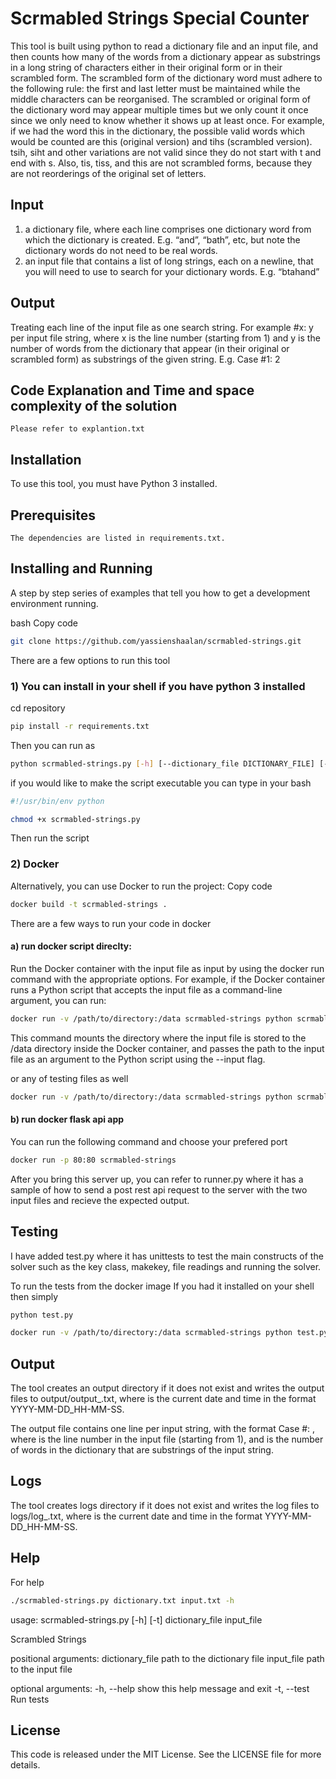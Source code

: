 # Scrmabled Strings Special Counter 
This tool is built using python to read a dictionary file and an input file, and then counts how many of the words from a dictionary appear as substrings in a long string of
characters either in their original form or in their scrambled form. The scrambled form of the dictionary word must adhere to the following rule: the first and last letter must be maintained while the middle characters can be reorganised.
The scrambled or original form of the dictionary word may appear multiple times but we only count it once since we only need to know whether it shows up at least once.
For example, if we had the word this in the dictionary, the possible valid words which would be counted are this (original version) and tihs (scrambled version). tsih, siht and other variations are not valid since they do not start with t and end with s. Also, tis, tiss, and this are not scrambled forms, because they are not reorderings of the original set of letters.

## Input 
1. a dictionary file, where each line comprises one dictionary word from which the dictionary is created. E.g. “and”, “bath”, etc, but note the dictionary words do not need to be real words.
2. an input file that contains a list of long strings, each on a newline, that you will need to use to search for your dictionary words. E.g. “btahand”

## Output
Treating each line of the input file as one search string. For example
#x: y per input file string, where x is the line number (starting from 1) and y is the number of words from the dictionary that appear (in their original or scrambled form) as substrings of the given string.
E.g. Case #1: 2

## Code Explanation and Time and space complexity of the solution
```
Please refer to explantion.txt 
```
## Installation
To use this tool, you must have Python 3 installed.
 
## Prerequisites
```
The dependencies are listed in requirements.txt.
```

## Installing and Running
A step by step series of examples that tell you how to get a development environment running.

bash
Copy code
```bash
git clone https://github.com/yassienshaalan/scrmabled-strings.git
```
There are a few options to run this tool 
### 1) You can install in your shell if you have python 3 installed

cd repository
```bash
pip install -r requirements.txt
```
Then you can run as
```bash
python scrmabled-strings.py [-h] [--dictionary_file DICTIONARY_FILE] [--input_file INPUT_FILE]
```
if you would like to make the script executable you can type in your bash 
```bash
#!/usr/bin/env python
```
```bash
chmod +x scrmabled-strings.py
```
Then run the script 

### 2) Docker
Alternatively, you can use Docker to run the project:
Copy code
```bash
docker build -t scrmabled-strings .
```
There are a few ways to run your code in docker 
#### a) run docker script direclty:  
Run the Docker container with the input file as input by using the docker run command with the appropriate options. For example, if the Docker container runs a Python script that accepts the input file as a command-line argument, you can run:
```bash
docker run -v /path/to/directory:/data scrmabled-strings python scrmabled-strings.py --dictionary_file=dictionary.txt --input_file=input.txt
```
This command mounts the directory where the input file is stored to the /data directory inside the Docker container, and passes the path to the input file as an argument to the Python script using the --input flag.

or any of testing files as well 
```bash
docker run -v /path/to/directory:/data scrmabled-strings python scrmabled-strings.py --dictionary_file=testing_data/test_dict_2.txt --input_file=testing_data/test_input_2.txt
```
#### b) run docker flask api app
You can run the following command and choose your prefered port 
```bash
docker run -p 80:80 scrmabled-strings
```
After you bring this server up, you can refer to runner.py where it has a sample of how to send a post rest api request to the server with the two input files and recieve the expected output. 
## Testing
I have added test.py where it has unittests to test the main constructs of the solver such as the key class, makekey, file readings and running the solver. 

To run the tests from the docker image
If you had it installed on your shell then simply
```bash
python test.py
```
```bash
docker run -v /path/to/directory:/data scrmabled-strings python test.py
```
## Output
The tool creates an output directory if it does not exist and writes the output files to output/output_<timestamp>.txt, where <timestamp> is the current date and time in the format YYYY-MM-DD_HH-MM-SS.

The output file contains one line per input string, with the format Case #<n>: <count>, where <n> is the line number in the input file (starting from 1), and <count> is the number of words in the dictionary that are substrings of the input string.

## Logs
The tool creates logs directory if it does not exist and writes the log files to logs/log_<timestamp>.txt, where <timestamp> is the current date and time in the format YYYY-MM-DD_HH-MM-SS.


## Help
For help
```bash
./scrmabled-strings.py dictionary.txt input.txt -h
```
usage: scrmabled-strings.py [-h] [-t] dictionary_file input_file

Scrambled Strings

positional arguments:
  dictionary_file  path to the dictionary file
  input_file       path to the input file

optional arguments:
  -h, --help       show this help message and exit
  -t, --test       Run tests

## License
This code is released under the MIT License. See the LICENSE file for more details.
